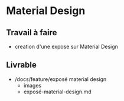 # Material Design
## Travail à faire
  - creation d'une expose sur Material Design
## Livrable
  - /docs/feature/exposé material design
      - images 
      - exposé-material-design.md 